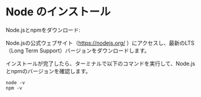 # Node のインストール

Node.jsとnpmをダウンロード:

Node.jsの公式ウェブサイト（https://nodejs.org/ ）にアクセスし、最新のLTS（Long Term Support）バージョンをダウンロードします。

インストールが完了したら、ターミナルで以下のコマンドを実行して、Node.jsとnpmのバージョンを確認します。

```
node -v
npm -v
```


